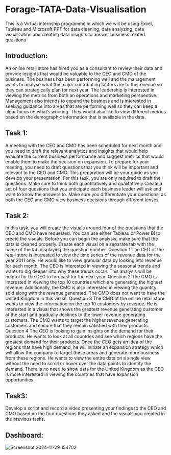 # Forage-TATA-Data-Visualisation
This is a Virtual internship programme in which we will be using Excel, Tableau and Microsoft PPT for data cleaning, data analyzing, data visualization and creating data insights to answer business related questions

## Introduction:

An online retail store has hired you as a consultant to review their data and provide insights that would be valuable to the CEO and CMO of the business. The business has been performing well and the management wants to analyse what the major contributing factors are to the revenue so they can strategically plan for next year. The leadership is interested in viewing the metrics from both an operations and marketing perspective. Management also intends to expand the business and is interested in seeking guidance into areas that are performing well so they can keep a clear focus on what’s working. They would also like to view different metrics based on the demographic information that is available in the data.

## Task 1: 
A meeting with the CEO and CMO has been scheduled for next month and you need to draft the relevant analytics and insights that would help evaluate the current business performance and suggest metrics that would enable them to make the decision on expansion. To prepare for your meeting, you need to draft questions that you think will be important and relevant to the CEO and CMO. This preparation will be your guide as you develop your presentation. For this task, you are only required to draft the questions. Make sure to think both quantitatively and qualitatively Create a set of four questions that you anticipate each business leader will ask and want to know the answers to. Make sure you differentiate your questions, as both the CEO and CMO view business decisions through different lenses

## Task 2: 
In this task, you will create the visuals around four of the questions that the CEO and CMO have requested. You can use either Tableau or Power BI to create the visuals. Before you can begin the analysis, make sure that the data is cleaned properly. Create each visual on a separate tab with the name of the tab displaying the question number. Question 1 The CEO of the retail store is interested to view the time series of the revenue data for the year 2011 only. He would like to view granular data by looking into revenue for each month. The CEO is interested in viewing the seasonal trends and wants to dig deeper into why these trends occur. This analysis will be helpful for the CEO to forecast for the next year. Question 2 The CMO is interested in viewing the top 10 countries which are generating the highest revenue. Additionally, the CMO is also interested in viewing the quantity sold along with the revenue generated. The CMO does not want to have the United Kingdom in this visual. Question 3 The CMO of the online retail store wants to view the information on the top 10 customers by revenue. He is interested in a visual that shows the greatest revenue generating customer at the start and gradually declines to the lower revenue generating customers. The CMO wants to target the higher revenue generating customers and ensure that they remain satisfied with their products. Question 4 The CEO is looking to gain insights on the demand for their products. He wants to look at all countries and see which regions have the greatest demand for their products. Once the CEO gets an idea of the regions that have high demand, he will initiate an expansion strategy which will allow the company to target these areas and generate more business from these regions. He wants to view the entire data on a single view without the need to scroll or hover over the data points to identify the demand. There is no need to show data for the United Kingdom as the CEO is more interested in viewing the countries that have expansion opportunities.

## Task3: 
Develop a script and record a video presenting your findings to the CEO and CMO based on the four questions they asked and the visuals you created in the previous tasks.

## Dashboard:
![Screenshot 2024-11-29 154702](https://github.com/user-attachments/assets/74eb1aeb-d2a9-44db-a484-8e1e41fbbb1f)
